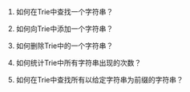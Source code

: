

1. 如何在Trie中查找一个字符串？

2. 如何向Trie中添加一个字符串？

3. 如何删除Trie中的一个字符串？

4. 如何统计Trie中所有字符串出现的次数？

5. 如何在Trie中查找所有以给定字符串为前缀的字符串？